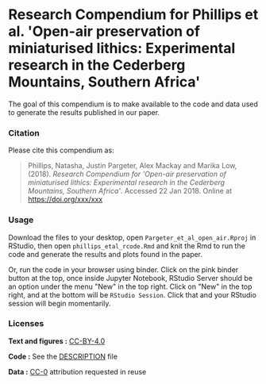 

Research Compendium for Phillips et al. 'Open-air preservation of miniaturised lithics: Experimental research in the Cederberg Mountains, Southern Africa'
======================

The goal of this compendium is to make available to the code and data used to generate the results published in our paper. 

### Citation

Please cite this compendium as:

>  Phillips, Natasha, Justin Pargeter, Alex Mackay and Marika Low, (2018). *Research Compendium for 'Open-air preservation of miniaturised lithics: Experimental research in the Cederberg Mountains, Southern Africa'*. Accessed 22 Jan 2018. Online at <https://doi.org/xxx/xxx>

### Usage

Download the files to your desktop, open `Pargeter_et_al_open_air.Rproj` in RStudio, then open `phillips_etal_rcode.Rmd` and knit the Rmd to run the code and generate the results and plots found in the paper. 

Or, run the code in your browser using binder. Click on the pink binder button at the top, once inside Jupyter Notebook, RStudio Server should be an option under the menu "New" in the top right. Click on "New" in the top right, and at the bottom will be `RStudio Session`. Click that and your RStudio session will begin momentarily.

### Licenses

**Text and figures :** [CC-BY-4.0](http://creativecommons.org/licenses/by/4.0/)

**Code :** See the [DESCRIPTION](DESCRIPTION) file

**Data :** [CC-0](http://creativecommons.org/publicdomain/zero/1.0/) attribution requested in reuse

